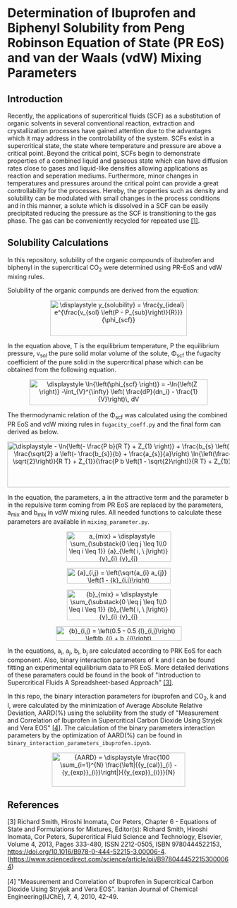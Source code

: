 # Determination of Ibuprofen and Biphenyl Solubility from Peng Robinson Equation of State (PR EoS) and  van der Waals (vdW) Mixing Parameters 

## Introduction

Recently, the applications of supercritical fluids (SCF) as a substitution of organic solvents in several conventional reaction, extraction and crystallization processes have gained attention due to the advantages which it may address in the controlability of the system. SCFs exist in a supercritical state, the state where temperature and pressure are above a critical point. Beyond the critical point, SCFs begin to demonstrate properties of a combined liquid and gaseous state which can have diffusion rates close to gases and liquid-like densities allowing applications as reaction and seperation mediums. Furthermore, minor changes in temperatures and pressures around the critical point can provide a great controllability for the processes. Hereby, the properties such as density and solubility can be modulated with small changes in the process conditions and in this manner, a solute which is dissolved in a SCF can be easily precipitated reducing the pressure as the SCF is transitioning to the gas phase. The gas can be conveniently recycled for repeated use [[1]](#1).

## Solubility Calculations

In this repository, solubility of the organic compounds of ibubrofen and biphenyl in the supercritical CO<sub>2</sub> were determined using PR-EoS and vdW mixing rules. 

Solubility of the organic compunds are derived from the equation:


<p align="center"><img src="http://www.sciweavers.org/tex2img.php?eq=%5Cdisplaystyle%20y_%7Bsolubility%7D%20%3D%20%5Cfrac%7By_%7Bideal%7D%20e%5E%7B%5Cfrac%7Bv_%7Bsol%7D%20%5Cleft%28P%20-%20P_%7Bsub%7D%5Cright%29%7D%7BR%7D%7D%7D%7B%5Cphi_%7Bscf%7D%7D&bc=White&fc=Black&im=jpg&fs=18&ff=fourier&edit=0" align="center" border="0" alt="\displaystyle y_{solubility} = \frac{y_{ideal} e^{\frac{v_{sol} \left(P - P_{sub}\right)}{R}}}{\phi_{scf}}" width="310" height="81" /></p>

In the equation above, T is the equilibrium temperature, P the equilibrium pressure, v<sub>sol</sub> the pure solid molar volume of the solute, Φ<sub>scf</sub> 
the fugacity coefficient of the pure solid in the supercritical phase which can be obtained from the following equation. 


<p align="center"><img src="https://bit.ly/3xlxsbL" align="center" border="0" alt="\displaystyle \ln{\left(\phi_{scf} \right)} = -\ln{\left(Z \right)} -\int_{V}^{\infty} \left( \frac{dP}{dn_i} - \frac{1}{V}\right)\, dV" width="404" height="58" /></p>

The thermodynamic relation of  the Φ<sub>scf</sub> was calculated using the combined PR EoS and vdW mixing rules in `fugacity_coeff.py` and the final form can derived as below.

<p align="center"><img src="http://www.sciweavers.org/tex2img.php?eq=%5Cdisplaystyle%20-%20%5Cln%7B%5Cleft%28-%20%5Cfrac%7BP%20b%7D%7BR%20T%7D%20%2B%20Z_%7B1%7D%20%5Cright%29%7D%20%2B%20%5Cfrac%7Bb_%7Bs%7D%20%5Cleft%28Z_%7B1%7D%20-%201%5Cright%29%7D%7Bb%7D%20-%20%5Cfrac%7B%5Csqrt%7B2%7D%20a%20%5Cleft%28-%20%5Cfrac%7Bb_%7Bs%7D%7D%7Bb%7D%20%2B%20%5Cfrac%7Ba_%7Bs%7D%7D%7Ba%7D%5Cright%29%20%5Cln%7B%5Cleft%28%5Cfrac%7B%5Cfrac%7BP%20b%20%5Cleft%281%20%2B%20%5Csqrt%7B2%7D%5Cright%29%7D%7BR%20T%7D%20%2B%20Z_%7B1%7D%7D%7B%5Cfrac%7BP%20b%20%5Cleft%281%20-%20%5Csqrt%7B2%7D%5Cright%29%7D%7BR%20T%7D%20%2B%20Z_%7B1%7D%7D%20%5Cright%29%7D%7D%7B4%20R%20T%20b%7D&bc=White&fc=Black&im=jpg&fs=18&ff=fourier&edit=0" align="center" border="0" alt="\displaystyle - \ln{\left(- \frac{P b}{R T} + Z_{1} \right)} + \frac{b_{s} \left(Z_{1} - 1\right)}{b} - \frac{\sqrt{2} a \left(- \frac{b_{s}}{b} + \frac{a_{s}}{a}\right) \ln{\left(\frac{\frac{P b \left(1 + \sqrt{2}\right)}{R T} + Z_{1}}{\frac{P b \left(1 - \sqrt{2}\right)}{R T} + Z_{1}} \right)}}{4 R T b}" width="635" height="104" /></p>



In the equation, the parameters, a in the attractive term and the parameter b in the repulsive term coming from PR EoS are replaced by the parameters, a<sub>mix</sub> and b<sub>mix</sub> in vdW mixing rules. All needed functions to calculate these parameters are available in `mixing_parameter.py`.

<p align="center"><img src="http://www.sciweavers.org/tex2img.php?eq=a_%7Bmix%7D%20%3D%20%5Cdisplaystyle%20%5Csum_%7B%5Csubstack%7B0%20%5Cleq%20j%20%5Cleq%201%5C%5C0%20%5Cleq%20i%20%5Cleq%201%7D%7D%20%7Ba%7D_%7B%5Cleft%28%20i%2C%20%5C%20%20j%5Cright%29%7D%20%7By%7D_%7Bi%7D%20%7By%7D_%7Bj%7D&bc=White&fc=Black&im=jpg&fs=18&ff=fourier&edit=0" align="center" border="0" alt="a_{mix} = \displaystyle \sum_{\substack{0 \leq j \leq 1\\0 \leq i \leq 1}} {a}_{\left( i, \  j\right)} {y}_{i} {y}_{j}" width="237" height="69" /></p>

<p align="center"><img src="https://bit.ly/3E52oOM" align="center" border="0" alt="{a}_{i,j} =  \left(\sqrt{a_{i} a_{j}} \left(1 - {k}_{i,j}\right)" width="235" height="35" /></p>

<p align="center"><img src="http://www.sciweavers.org/tex2img.php?eq=%7Bb%7D_%7Bmix%7D%20%3D%20%20%5Cdisplaystyle%20%5Csum_%7B%5Csubstack%7B0%20%5Cleq%20j%20%5Cleq%201%5C%5C0%20%5Cleq%20i%20%5Cleq%201%7D%7D%20%7Bb%7D_%7B%5Cleft%28%20i%2C%20%5C%20%20j%5Cright%29%7D%20%7By%7D_%7Bi%7D%20%7By%7D_%7Bj%7D&bc=White&fc=Black&im=jpg&fs=18&ff=fourier&edit=0" align="center" border="0" alt="{b}_{mix} =  \displaystyle \sum_{\substack{0 \leq j \leq 1\\0 \leq i \leq 1}} {b}_{\left( i, \  j\right)} {y}_{i} {y}_{j}" width="235" height="69" /></p>

<p align="center"><img src="http://www.sciweavers.org/tex2img.php?eq=%7Bb%7D_%7Bi%2Cj%7D%20%3D%20%20%5Cleft%280.5%20-%200.5%20%7Bl%7D_%7Bi%2Cj%7D%5Cright%29%20%5Cleft%28b_%7Bi%7D%20%2B%20b_%7Bj%7D%5Cright%29&bc=White&fc=Black&im=jpg&fs=18&ff=fourier&edit=0" align="center" border="0" alt="{b}_{i,j} =  \left(0.5 - 0.5 {l}_{i,j}\right) \left(b_{i} + b_{j}\right)" width="285" height="33" /></p>

In the equations, a<sub>i</sub>, a<sub>j</sub>, b<sub>i</sub>, b<sub>j</sub> are calculated according to PRK EoS for each component. Also, binary interaction parameters of k and l can be found fitting an experimental equilibrium data to PR EoS. More detailed derivations of these paramaters could be found in the book of "Introduction to Supercritical Fluids A Spreadsheet-based Approach" [[3]](#3). 

In this repo, the binary interaction parameters for ibuprofen and CO<sub>2</sub>, k and l, were calculated by the minimization of Average Absolute Relative Deviation, AARD(%) using the solubility from the study of "Measurement and Correlation of Ibuprofen in Supercritical Carbon Dioxide Using Stryjek and Vera EOS" [[4]](#4). The calculation of the binary parameters interaction parameters by the optimization of AARD(%) can be found in `binary_interaction_parameters_ibuprofen.ipynb`.

<p align="center"><img src="http://www.sciweavers.org/tex2img.php?eq=%7BAARD%7D%20%3D%20%20%5Cdisplaystyle%20%5Cfrac%7B100%20%5Csum_%7Bi%3D1%7D%5E%7BN%7D%20%5Cfrac%7B%5Cleft%7C%7B%7By_%7Bcal%7D%7D_%7Bi%7D%20-%20%7By_%7Bexp%7D%7D_%7Bi%7D%7D%5Cright%7C%7D%7B%7By_%7Bexp%7D%7D_%7Bi%7D%7D%7D%7BN%7D&bc=White&fc=Black&im=jpg&fs=18&ff=fourier&edit=0" align="center" border="0" alt="{AARD} =  \displaystyle \frac{100 \sum_{i=1}^{N} \frac{\left|{{y_{cal}}_{i} - {y_{exp}}_{i}}\right|}{{y_{exp}}_{i}}}{N}" width="302" height="77" /></p>

## References
<a id="3">[3]</a> 
Richard Smith, Hiroshi Inomata, Cor Peters,
Chapter 6 - Equations of State and Formulations for Mixtures,
Editor(s): Richard Smith, Hiroshi Inomata, Cor Peters,
Supercritical Fluid Science and Technology,
Elsevier,
Volume 4,
2013,
Pages 333-480,
ISSN 2212-0505,
ISBN 9780444522153,
https://doi.org/10.1016/B978-0-444-52215-3.00006-4.
(https://www.sciencedirect.com/science/article/pii/B9780444522153000064)
</br></br><a id="4">[4]</a> 
"Measurement and Correlation of Ibuprofen in Supercritical Carbon Dioxide Using Stryjek and Vera EOS". Iranian Journal of Chemical Engineering(IJChE), 7, 4, 2010, 42-49.

